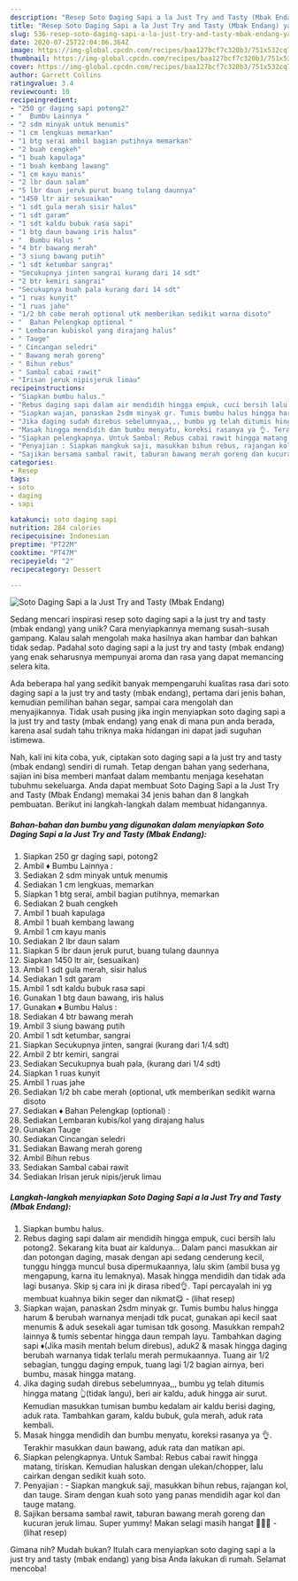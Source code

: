 ```yaml
---
description: "Resep Soto Daging Sapi a la Just Try and Tasty (Mbak Endang) yang Bisa Manjain Lidah"
title: "Resep Soto Daging Sapi a la Just Try and Tasty (Mbak Endang) yang Bisa Manjain Lidah"
slug: 536-resep-soto-daging-sapi-a-la-just-try-and-tasty-mbak-endang-yang-bisa-manjain-lidah
date: 2020-07-25T22:04:06.364Z
image: https://img-global.cpcdn.com/recipes/baa127bcf7c320b3/751x532cq70/soto-daging-sapi-a-la-just-try-and-tasty-mbak-endang-foto-resep-utama.jpg
thumbnail: https://img-global.cpcdn.com/recipes/baa127bcf7c320b3/751x532cq70/soto-daging-sapi-a-la-just-try-and-tasty-mbak-endang-foto-resep-utama.jpg
cover: https://img-global.cpcdn.com/recipes/baa127bcf7c320b3/751x532cq70/soto-daging-sapi-a-la-just-try-and-tasty-mbak-endang-foto-resep-utama.jpg
author: Garrett Collins
ratingvalue: 3.4
reviewcount: 10
recipeingredient:
- "250 gr daging sapi potong2"
- "  Bumbu Lainnya "
- "2 sdm minyak untuk menumis"
- "1 cm lengkuas memarkan"
- "1 btg serai ambil bagian putihnya memarkan"
- "2 buah cengkeh"
- "1 buah kapulaga"
- "1 buah kembang lawang"
- "1 cm kayu manis"
- "2 lbr daun salam"
- "5 lbr daun jeruk purut buang tulang daunnya"
- "1450 ltr air sesuaikan"
- "1 sdt gula merah sisir halus"
- "1 sdt garam"
- "1 sdt kaldu bubuk rasa sapi"
- "1 btg daun bawang iris halus"
- "  Bumbu Halus "
- "4 btr bawang merah"
- "3 siung bawang putih"
- "1 sdt ketumbar sangrai"
- "Secukupnya jinten sangrai kurang dari 14 sdt"
- "2 btr kemiri sangrai"
- "Secukupnya buah pala kurang dari 14 sdt"
- "1 ruas kunyit"
- "1 ruas jahe"
- "1/2 bh cabe merah optional utk memberikan sedikit warna disoto"
- "  Bahan Pelengkap optional "
- " Lembaran kubiskol yang dirajang halus"
- " Tauge"
- " Cincangan seledri"
- " Bawang merah goreng"
- " Bihun rebus"
- " Sambal cabai rawit"
- "Irisan jeruk nipisjeruk limau"
recipeinstructions:
- "Siapkan bumbu halus."
- "Rebus daging sapi dalam air mendidih hingga empuk, cuci bersih lalu potong2. Sekarang kita buat air kaldunya... Dalam panci masukkan air dan potongan daging, masak dengan api sedang cenderung kecil, tunggu hingga muncul busa dipermukaannya, lalu skim (ambil busa yg mengapung, karna itu lemaknya). Masak hingga mendidih dan tidak ada lagi busanya. Skip sj cara ini jk dirasa ribed👌. Tapi percayalah ini yg membuat kuahnya bikin seger dan nikmat😋             (lihat resep)"
- "Siapkan wajan, panaskan 2sdm minyak gr. Tumis bumbu halus hingga harum &amp; berubah warnanya menjadi tdk pucat, gunakan api kecil saat menumis &amp; aduk sesekali agar tumisan tdk gosong. Masukkan rempah2 lainnya &amp; tumis sebentar hingga daun rempah layu. Tambahkan daging sapi ♦(Jika masih mentah belum direbus), aduk2 &amp; masak hingga daging berubah warnanya tidak terlalu merah permukaannya. Tuang air 1/2 sebagian, tunggu daging empuk, tuang lagi 1/2 bagian airnya, beri bumbu, masak hingga matang."
- "Jika daging sudah direbus sebelumnyaa,,, bumbu yg telah ditumis hingga matang 👆(tidak langu), beri air kaldu, aduk hingga air surut. Kemudian masukkan tumisan bumbu kedalam air kaldu berisi daging, aduk rata. Tambahkan garam, kaldu bubuk, gula merah, aduk rata kembali."
- "Masak hingga mendidih dan bumbu menyatu, koreksi rasanya ya 👌. Terakhir masukkan daun bawang, aduk rata dan matikan api."
- "Siapkan pelengkapnya. Untuk Sambal: Rebus cabai rawit hingga matang, tiriskan. Kemudian haluskan dengan ulekan/chopper, lalu cairkan dengan sedikit kuah soto."
- "Penyajian : Siapkan mangkuk saji, masukkan bihun rebus, rajangan kol, dan tauge. Siram dengan kuah soto yang panas mendidih agar kol dan tauge matang."
- "Sajikan bersama sambal rawit, taburan bawang merah goreng dan kucuran jeruk limau. Super yummy! Makan selagi masih hangat 🍲😋😋             (lihat resep)"
categories:
- Resep
tags:
- soto
- daging
- sapi

katakunci: soto daging sapi 
nutrition: 284 calories
recipecuisine: Indonesian
preptime: "PT22M"
cooktime: "PT47M"
recipeyield: "2"
recipecategory: Dessert

---
```



![Soto Daging Sapi a la Just Try and Tasty (Mbak Endang)](https://img-global.cpcdn.com/recipes/baa127bcf7c320b3/751x532cq70/soto-daging-sapi-a-la-just-try-and-tasty-mbak-endang-foto-resep-utama.jpg)

Sedang mencari inspirasi resep soto daging sapi a la just try and tasty (mbak endang) yang unik? Cara menyiapkannya memang susah-susah gampang. Kalau salah mengolah maka hasilnya akan hambar dan bahkan tidak sedap. Padahal soto daging sapi a la just try and tasty (mbak endang) yang enak seharusnya mempunyai aroma dan rasa yang dapat memancing selera kita.

Ada beberapa hal yang sedikit banyak mempengaruhi kualitas rasa dari soto daging sapi a la just try and tasty (mbak endang), pertama dari jenis bahan, kemudian pemilihan bahan segar, sampai cara mengolah dan menyajikannya. Tidak usah pusing jika ingin menyiapkan soto daging sapi a la just try and tasty (mbak endang) yang enak di mana pun anda berada, karena asal sudah tahu triknya maka hidangan ini dapat jadi suguhan istimewa.




Nah, kali ini kita coba, yuk, ciptakan soto daging sapi a la just try and tasty (mbak endang) sendiri di rumah. Tetap dengan bahan yang sederhana, sajian ini bisa memberi manfaat dalam membantu menjaga kesehatan tubuhmu sekeluarga. Anda dapat membuat Soto Daging Sapi a la Just Try and Tasty (Mbak Endang) memakai 34 jenis bahan dan 8 langkah pembuatan. Berikut ini langkah-langkah dalam membuat hidangannya.

<!--inarticleads1-->

##### Bahan-bahan dan bumbu yang digunakan dalam menyiapkan Soto Daging Sapi a la Just Try and Tasty (Mbak Endang):

1. Siapkan 250 gr daging sapi, potong2
1. Ambil  ♦ Bumbu Lainnya :
1. Sediakan 2 sdm minyak untuk menumis
1. Sediakan 1 cm lengkuas, memarkan
1. Siapkan 1 btg serai, ambil bagian putihnya, memarkan
1. Sediakan 2 buah cengkeh
1. Ambil 1 buah kapulaga
1. Ambil 1 buah kembang lawang
1. Ambil 1 cm kayu manis
1. Sediakan 2 lbr daun salam
1. Siapkan 5 lbr daun jeruk purut, buang tulang daunnya
1. Siapkan 1450 ltr air, (sesuaikan)
1. Ambil 1 sdt gula merah, sisir halus
1. Sediakan 1 sdt garam
1. Ambil 1 sdt kaldu bubuk rasa sapi
1. Gunakan 1 btg daun bawang, iris halus
1. Gunakan  ♦ Bumbu Halus :
1. Sediakan 4 btr bawang merah
1. Ambil 3 siung bawang putih
1. Ambil 1 sdt ketumbar, sangrai
1. Siapkan Secukupnya jinten, sangrai (kurang dari 1/4 sdt)
1. Ambil 2 btr kemiri, sangrai
1. Sediakan Secukupnya buah pala, (kurang dari 1/4 sdt)
1. Siapkan 1 ruas kunyit
1. Ambil 1 ruas jahe
1. Sediakan 1/2 bh cabe merah (optional, utk memberikan sedikit warna disoto
1. Sediakan  ♦ Bahan Pelengkap (optional) :
1. Sediakan  Lembaran kubis/kol yang dirajang halus
1. Gunakan  Tauge
1. Sediakan  Cincangan seledri
1. Sediakan  Bawang merah goreng
1. Ambil  Bihun rebus
1. Sediakan  Sambal cabai rawit
1. Sediakan Irisan jeruk nipis/jeruk limau




<!--inarticleads2-->

##### Langkah-langkah menyiapkan Soto Daging Sapi a la Just Try and Tasty (Mbak Endang):

1. Siapkan bumbu halus.
1. Rebus daging sapi dalam air mendidih hingga empuk, cuci bersih lalu potong2. Sekarang kita buat air kaldunya... Dalam panci masukkan air dan potongan daging, masak dengan api sedang cenderung kecil, tunggu hingga muncul busa dipermukaannya, lalu skim (ambil busa yg mengapung, karna itu lemaknya). Masak hingga mendidih dan tidak ada lagi busanya. Skip sj cara ini jk dirasa ribed👌. Tapi percayalah ini yg membuat kuahnya bikin seger dan nikmat😋 -             (lihat resep)
1. Siapkan wajan, panaskan 2sdm minyak gr. Tumis bumbu halus hingga harum &amp; berubah warnanya menjadi tdk pucat, gunakan api kecil saat menumis &amp; aduk sesekali agar tumisan tdk gosong. Masukkan rempah2 lainnya &amp; tumis sebentar hingga daun rempah layu. Tambahkan daging sapi ♦(Jika masih mentah belum direbus), aduk2 &amp; masak hingga daging berubah warnanya tidak terlalu merah permukaannya. Tuang air 1/2 sebagian, tunggu daging empuk, tuang lagi 1/2 bagian airnya, beri bumbu, masak hingga matang.
1. Jika daging sudah direbus sebelumnyaa,,, bumbu yg telah ditumis hingga matang 👆(tidak langu), beri air kaldu, aduk hingga air surut. Kemudian masukkan tumisan bumbu kedalam air kaldu berisi daging, aduk rata. Tambahkan garam, kaldu bubuk, gula merah, aduk rata kembali.
1. Masak hingga mendidih dan bumbu menyatu, koreksi rasanya ya 👌. Terakhir masukkan daun bawang, aduk rata dan matikan api.
1. Siapkan pelengkapnya. Untuk Sambal: Rebus cabai rawit hingga matang, tiriskan. Kemudian haluskan dengan ulekan/chopper, lalu cairkan dengan sedikit kuah soto.
1. Penyajian : - Siapkan mangkuk saji, masukkan bihun rebus, rajangan kol, dan tauge. Siram dengan kuah soto yang panas mendidih agar kol dan tauge matang.
1. Sajikan bersama sambal rawit, taburan bawang merah goreng dan kucuran jeruk limau. Super yummy! Makan selagi masih hangat 🍲😋😋 -             (lihat resep)




Gimana nih? Mudah bukan? Itulah cara menyiapkan soto daging sapi a la just try and tasty (mbak endang) yang bisa Anda lakukan di rumah. Selamat mencoba!

